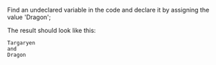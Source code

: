 
Find an undeclared variable in the code and declare it by assigning the value 'Dragon';

The result should look like this:

```text
Targaryen
and
Dragon
```
